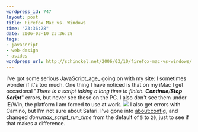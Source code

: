 ```yaml
--- 
wordpress_id: 747
layout: post
title: Firefox Mac vs. Windows
time: "23:36:28"
date: 2006-03-10 23:36:28
tags: 
- javascript
- web-design
- asides
wordpress_url: http://schinckel.net/2006/03/10/firefox-mac-vs-windows/
---
```

I've got some serious JavaScript_age_ going on with my site: I sometimes wonder if it's too much. One thing I have noticed is that on my iMac I get occasional "_There is a script taking a long time to finish. **Continue**/**Stop Script**_" errors, but never see these on the PC. I also don't see them under IE/Win, the platform I am forced to use at work. ![][1] I also get errors with Camino, but I'm not sure about Safari. I've gone into [about:config][2], and changed _dom.max_script_run_time_ from the default of `5` to `20`, just to see if that makes a difference. 

   [1]: /images/UnresponsiveScript.png
   [2]: about:config

